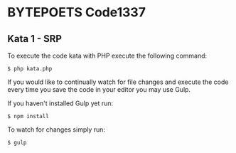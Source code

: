 # BYTEPOETS Code1337

## Kata 1 - SRP
To execute the code kata with PHP execute the following command:

	$ php kata.php
	
If you would like to continually watch for file changes and execute the code every time you save the code in your editor you may use Gulp.

If you haven't installed Gulp yet run:

	$ npm install
	
To watch for changes simply run:

	$ gulp